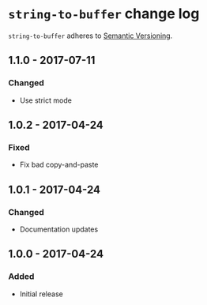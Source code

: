 # `string-to-buffer` change log

`string-to-buffer` adheres to [Semantic Versioning](http://semver.org/).

## 1.1.0 - 2017-07-11

### Changed

* Use strict mode

## 1.0.2 - 2017-04-24

### Fixed

* Fix bad copy-and-paste

## 1.0.1 - 2017-04-24

### Changed

* Documentation updates

## 1.0.0 - 2017-04-24

### Added

* Initial release
